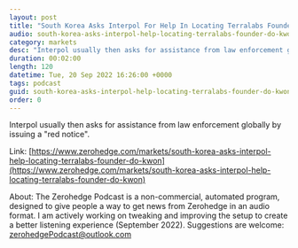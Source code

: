 ```yaml
---
layout: post
title: "South Korea Asks Interpol For Help In Locating Terralabs Founder Do Kwon"
audio: south-korea-asks-interpol-help-locating-terralabs-founder-do-kwon-0
category: markets
desc: "Interpol usually then asks for assistance from law enforcement globally by issuing a &quot;red notice&quot;."
duration: 00:02:00
length: 120
datetime: Tue, 20 Sep 2022 16:26:00 +0000
tags: podcast
guid: south-korea-asks-interpol-help-locating-terralabs-founder-do-kwon-0
order: 0
---
```

Interpol usually then asks for assistance from law enforcement globally by issuing a &quot;red notice&quot;.

Link: [https://www.zerohedge.com/markets/south-korea-asks-interpol-help-locating-terralabs-founder-do-kwon](https://www.zerohedge.com/markets/south-korea-asks-interpol-help-locating-terralabs-founder-do-kwon)

About: The Zerohedge Podcast is a non-commercial, automated program, designed to give people a way to get news from Zerohedge in an audio format.  I am actively working on tweaking and improving the setup to create a better listening experience (September 2022).  Suggestions are welcome: [zerohedgePodcast@outlook.com](mailto:zerohedgePodcast@outlook.com)